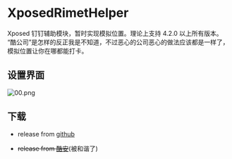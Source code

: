 # XposedRimetHelper  

Xposed 钉钉辅助模块，暂时实现模拟位置。理论上支持 4.2.0 以上所有版本。  
“酷公司”是怎样的反正我是不知道，不过恶心的公司恶心的做法应该都是一样了，模拟位置让你在哪都能打卡。  

## 设置界面  

![00.png](https://raw.githubusercontent.com/wuxiaosu/XposedRimetHelper/master/screenshots/00.png)

## 下载  

- release from [github](https://github.com/wuxiaosu/XposedRimetHelper/releases)  

- ~~release from [酷安](https://www.coolapk.com/apk/180336)~~(被和谐了)  
